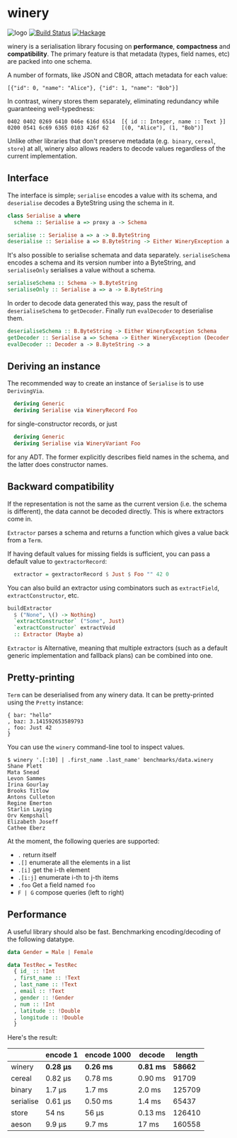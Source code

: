 # winery

![logo](https://github.com/fumieval/winery/blob/master/art/logo256px.png?raw=true)
[![Build Status](https://travis-ci.org/fumieval/winery.svg?branch=master)](https://travis-ci.org/fumieval/winery)
[![Hackage](https://img.shields.io/hackage/v/winery.svg)](https://hackage.haskell.org/package/winery)

winery is a serialisation library focusing on __performance__, __compactness__
and __compatibility__. The primary feature is that metadata (types, field names,
etc) are packed into one schema.

A number of formats, like JSON and CBOR, attach metadata for each value:

`[{"id": 0, "name": "Alice"}, {"id": 1, "name": "Bob"}]`

In contrast, winery stores them separately, eliminating redundancy while
guaranteeing well-typedness:

```
0402 0402 0269 6410 046e 616d 6514  [{ id :: Integer, name :: Text }]
0200 0541 6c69 6365 0103 426f 62    [(0, "Alice"), (1, "Bob")]
```

Unlike other libraries that don't preserve metadata (e.g.` binary`, `cereal`, `store`) at all, winery also
allows readers to decode values regardless of the current implementation.

## Interface

The interface is simple; `serialise` encodes a value with its schema, and
`deserialise` decodes a ByteString using the schema in it.

```haskell
class Serialise a where
  schema :: Serialise a => proxy a -> Schema

serialise :: Serialise a => a -> B.ByteString
deserialise :: Serialise a => B.ByteString -> Either WineryException a
```

It's also possible to serialise schemata and data separately. `serialiseSchema`
encodes a schema and its version number into a ByteString, and
`serialiseOnly` serialises a value without a schema.

```haskell
serialiseSchema :: Schema -> B.ByteString
serialiseOnly :: Serialise a => a -> B.ByteString
```

In order to decode data generated this way, pass the result of `deserialiseSchema`
to `getDecoder`. Finally run `evalDecoder` to deserialise them.

```haskell
deserialiseSchema :: B.ByteString -> Either WineryException Schema
getDecoder :: Serialise a => Schema -> Either WineryException (Decoder a)
evalDecoder :: Decoder a -> B.ByteString -> a
```

## Deriving an instance

The recommended way to create an instance of `Serialise` is to use `DerivingVia`.

```haskell
  deriving Generic
  deriving Serialise via WineryRecord Foo
```

for single-constructor records, or just

```haskell
  deriving Generic
  deriving Serialise via WineryVariant Foo
```

for any ADT. The former explicitly describes field names in the schema, and the
latter does constructor names.

## Backward compatibility

If the representation is not the same as the current version (i.e. the schema
 is different), the data cannot be decoded directly. This is where extractors
come in.

`Extractor` parses a schema and returns a function which gives a value back from
a `Term`.

If having default values for missing fields is sufficient, you can pass a
default value to `gextractorRecord`:

```haskell
  extractor = gextractorRecord $ Just $ Foo "" 42 0
```

You can also build an extractor using combinators such as `extractField`, `extractConstructor`, etc.

```haskell
buildExtractor
  $ ("None", \() -> Nothing)
  `extractConstructor` ("Some", Just)
  `extractConstructor` extractVoid
  :: Extractor (Maybe a)
```

`Extractor` is Alternative, meaning that multiple extractors (such as a default
generic implementation and fallback plans) can be combined into one.

## Pretty-printing

`Term` can be deserialised from any winery data. It can be pretty-printed using the `Pretty` instance:

```
{ bar: "hello"
, baz: 3.141592653589793
, foo: Just 42
}
```

You can use the `winery` command-line tool to inspect values.

```
$ winery '.[:10] | .first_name .last_name' benchmarks/data.winery
Shane Plett
Mata Snead
Levon Sammes
Irina Gourlay
Brooks Titlow
Antons Culleton
Regine Emerton
Starlin Laying
Orv Kempshall
Elizabeth Joseff
Cathee Eberz
```

At the moment, the following queries are supported:

* `.` return itself
* `.[]` enumerate all the elements in a list
* `.[i]` get the i-th element
* `.[i:j]` enumerate i-th to j-th items
* `.foo` Get a field named `foo`
* `F | G` compose queries (left to right)

## Performance

A useful library should also be fast. Benchmarking encoding/decoding of the
following datatype.

```haskell
data Gender = Male | Female

data TestRec = TestRec
  { id_ :: !Int
  , first_name :: !Text
  , last_name :: !Text
  , email :: !Text
  , gender :: !Gender
  , num :: !Int
  , latitude :: !Double
  , longitude :: !Double
  }
```

Here's the result:

|           | encode 1 | encode 1000 | decode  | length  |
|-----------|----------|-------------|---------| ------- |
| winery    | __0.28 μs__  | __0.26 ms__ | __0.81 ms__ | __58662__ |
| cereal    | 0.82 μs  | 0.78 ms     | 0.90 ms | 91709  |
| binary    | 1.7 μs   | 1.7 ms      | 2.0 ms  | 125709 |
| serialise | 0.61 μs  | 0.50 ms     | 1.4 ms  | 65437  |
| store     | 54 ns    | 56 μs       | 0.13 ms | 126410 |
| aeson     | 9.9 μs   | 9.7 ms      | 17 ms   | 160558 |
